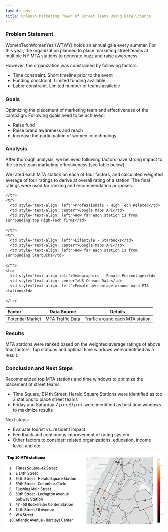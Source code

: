 ```yaml
---
layout: post
title: Unleash Marketing Power of Street Teams Using Data Science
---
```


### Problem Statement

WomenTechWomenYes (WTWY) holds an annual gala every summer. For this year, the organization planned to place marketing street teams at multiple NY MTA stations to generate buzz and raise awareness.

However, the organization was constrained by following factors:
<ul>
<li>Time constraint. Short timeline prior to the event </li>
<li>Funding constraint. Limited funding available</li>
<li>Labor constraint. Limited number of teams available </li>
</ul>


### Goals

Optimizing the placement of marketing team and effectiveness of the campaign. Following goals need to be achieved:
<ul>

<li>Raise fund</li>
<li>Raise brand awareness and reach</li>
<li>Increase the participation of women in technology </li>
</ul>


### Analysis

After thorough analysis, we believed following factors have strong impact to the street team marketing effectiveness (see table below).

We rated each MTA station on each of four factors, and calculated weighted average of four ratings to derive at overall rating of a station. The final ratings were used for ranking and recommendation purposes.
<table>
  <thead>
    <tr>
      <th style="text-align: left">Factor</th>
      <th style="text-align: center">Data Source</th>
      <th style="text-align: center">Details </th>
    </tr>
  </thead>
  <tbody>
    <tr>
      <td style="text-align: left">Potential Market</td>
      <td style="text-align: center">MTA Traffic Data</td>
      <td style="text-align: left">Traffic around each MTA station</td>

    </tr>
    <tr>
      <td style="text-align: left">Professionals - High Tech Related</td>
      <td style="text-align: center">Google Maps API</td>
      <td style="text-align: left">How far each station is from surrounding top High-Tech firms</td>

    </tr>
    <tr>
      <td style="text-align: left">Lifestyle - Starbucks</td>
      <td style="text-align: center">Google Maps API</td>
      <td style="text-align: left">How far each station is from surrounding Starbucks</td>

    </tr>
    <tr>
      <td style="text-align:left">Demographics - Female Percentage</td>
      <td style="text-align: center">US Census Data</td>
      <td style="text-align: left">Female percentage around each MTA station</td>

    </tr>
  </tbody>
</table>



### Results

MTA stations were ranked based on the weighted average ratings of above four factors. Top stations and optimal time windows were identified as a result.


### Conclusion and Next Steps

Recommended top MTA stations and time windows to optimize the placement of street teams:
<ul>
<li>Time Square, E14th Street, Herald Square Stations were identified as top 3 stations to place street teams</li>
<li>Friday and Saturday 7 p.m.-9 p.m. were identified as best time windows to maximize results</li>
</ul>
Next steps:
<ul>
<li>Evaluate tourist vs. resident impact</li>
<li>Feedback and continuous improvement of rating system</li>
<li>Other factors to consider: related organizations, education, income level, and etc.</li>
</ul>

<img src="recommendation.png" height="240" width="900">
